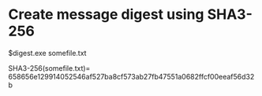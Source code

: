 # Create message digest using SHA3-256

$digest.exe somefile.txt

SHA3-256(somefile.txt)= 658656e129914052546af527ba8cf573ab27fb47551a0682ffcf00eeaf56d32b
